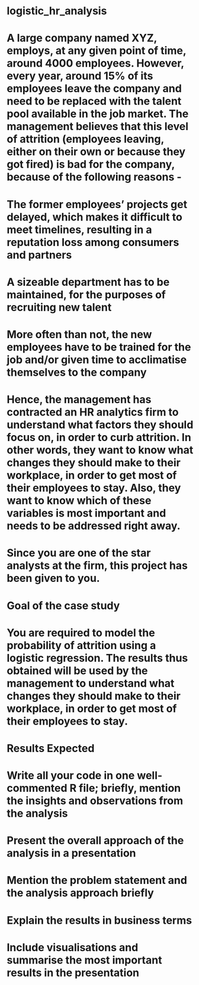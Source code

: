# logistic_hr_analysis
# A large company named XYZ, employs, at any given point of time, around 4000 employees. However, every year, around 15% of its employees leave the company and need to be replaced with the talent pool available in the job market. The management believes that this level of attrition (employees leaving, either on their own or because they got fired) is bad for the company, because of the following reasons -

# The former employees’ projects get delayed, which makes it difficult to meet timelines, resulting in a reputation loss among consumers and partners

# A sizeable department has to be maintained, for the purposes of recruiting new talent

# More often than not, the new employees have to be trained for the job and/or given time to acclimatise themselves to the company

 

# Hence, the management has contracted an HR analytics firm to understand what factors they should focus on, in order to curb attrition. In other words, they want to know what changes they should make to their workplace, in order to get most of their employees to stay. Also, they want to know which of these variables is most important and needs to be addressed right away.

 

# Since you are one of the star analysts at the firm, this project has been given to you.

# Goal of the case study
# You are required to model the probability of attrition using a logistic regression. The results thus obtained will be used by the  management to understand what changes they should make to their workplace, in order to get most of their employees to stay.

# Results Expected
# Write all your code in one well-commented R file; briefly, mention the insights and observations from the analysis 
# Present the overall approach of the analysis in a presentation 
# Mention the problem statement and the analysis approach briefly 
# Explain the results in business terms
# Include visualisations and summarise the most important results in the presentation
